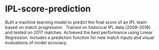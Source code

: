 # IPL-score-prediction
Built a machine learning model to predict the final score of an IPL team based on match progression . Trained on historical IPL data (2008–2016) and tested on 2017 matches. Achieved the best performance using Linear Regression. Includes a prediction function for new match inputs and visual evaluations of model accuracy.
